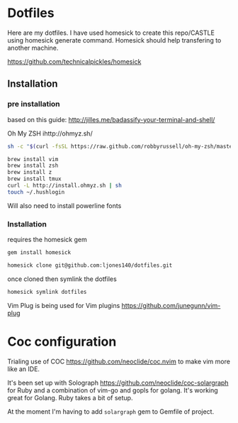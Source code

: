 # Dotfiles

Here are my dotfiles. I have used homesick to create this repo/CASTLE using
homesick generate command. Homesick should help transfering to another machine.

https://github.com/technicalpickles/homesick

## Installation

### pre installation

based on this guide: http://jilles.me/badassify-your-terminal-and-shell/

Oh My ZSH ihttp://ohmyz.sh/
```sh
sh -c "$(curl -fsSL https://raw.github.com/robbyrussell/oh-my-zsh/master/tools/install.sh)"
```

```sh
brew install vim
brew install zsh
brew install z
brew install tmux
curl -L http://install.ohmyz.sh | sh
touch ~/.hushlogin
```

Will also need to install powerline fonts

### Installation

requires the homesick gem
```sh
gem install homesick
```
```sh
homesick clone git@github.com:ljones140/dotfiles.git
```
once cloned then symlink the dotfiles
```sh
homesick symlink dotfiles
```

Vim Plug is being used for Vim plugins
https://github.com/junegunn/vim-plug


# Coc configuration

Trialing use of COC https://github.com/neoclide/coc.nvim to make vim more like
an IDE.

It's been set up with Solograph https://github.com/neoclide/coc-solargraph for
Ruby and a combination of vim-go and gopls for golang.
It's working great for Golang. Ruby takes a bit of setup.

At the moment I'm having to add `solargraph` gem to Gemfile of project.
